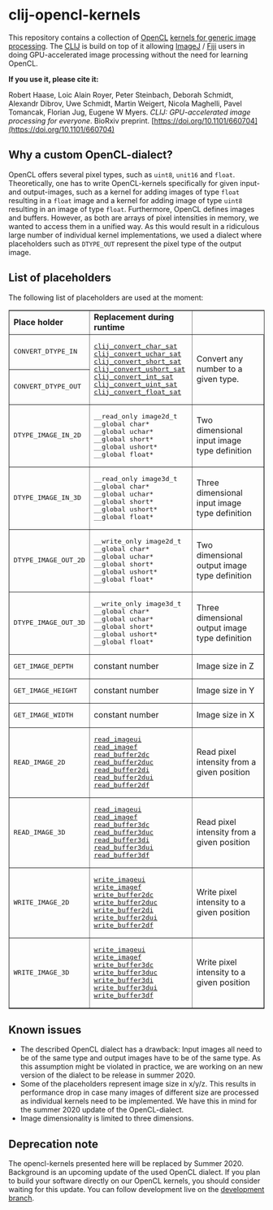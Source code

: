# clij-opencl-kernels

This repository contains a collection of [OpenCL](https://www.khronos.org/opencl/) [kernels for generic image 
processing](https://github.com/clij/clij-opencl-kernels/tree/master/src/main/java/net/haesleinhuepf/clij/kernels). 
The [CLIJ](https://clij.github.io) is build on top of it allowing
[ImageJ](https://imagej.nih.gov/ij/) / [Fiji](https://fiji.sc) users in doing
GPU-accelerated image processing without the need for learning OpenCL.

**If you use it, please cite it:**

Robert Haase, Loic Alain Royer, Peter Steinbach, Deborah Schmidt, 
Alexandr Dibrov, Uwe Schmidt, Martin Weigert, Nicola Maghelli, Pavel Tomancak, 
Florian Jug, Eugene W Myers. 
*CLIJ: GPU-accelerated image processing for everyone*. BioRxiv preprint. [https://doi.org/10.1101/660704](https://doi.org/10.1101/660704)

## Why a custom OpenCL-dialect?

OpenCL offers several pixel types, such as `uint8`, `unit16` and `float`. 
Theoretically, one has to write OpenCL-kernels specifically for given input- and output-images, such as a kernel for 
adding images of type `float` resulting in a `float` image and a kernel for adding image of type `uint8` resulting in 
an image of type `float`. Furthermore, OpenCL defines images and buffers. However, as both are arrays of pixel 
intensities in memory, we wanted to access them in a unified way. As this would result in a ridiculous large number of individual kernel implementations, we used
a dialect where placeholders such as `DTYPE_OUT` represent the pixel type of the output image.

## List of placeholders
The following list of placeholders are used at the moment:
<table border="1">

<tr>
<td><b>Place holder</b></td>
<td><b>Replacement during runtime</b></td>
</tr>

<tr>
<td><pre>CONVERT_DTYPE_IN</pre></td>
<td rowspan="2"><pre>
<a href="https://github.com/clij/clij-clearcl/blob/master/src/main/java/net/haesleinhuepf/clij/clearcl/ocllib/preamble/preamble.cl#L303">clij_convert_char_sat</a>
<a href="https://github.com/clij/clij-clearcl/blob/master/src/main/java/net/haesleinhuepf/clij/clearcl/ocllib/preamble/preamble.cl#L292">clij_convert_uchar_sat</a>
<a href="https://github.com/clij/clij-clearcl/blob/master/src/main/java/net/haesleinhuepf/clij/clearcl/ocllib/preamble/preamble.cl#L325">clij_convert_short_sat</a>
<a href="https://github.com/clij/clij-clearcl/blob/master/src/main/java/net/haesleinhuepf/clij/clearcl/ocllib/preamble/preamble.cl#L314">clij_convert_ushort_sat</a>
<a href="https://github.com/clij/clij-clearcl/blob/master/src/main/java/net/haesleinhuepf/clij/clearcl/ocllib/preamble/preamble.cl#L345">clij_convert_int_sat</a>
<a href="https://github.com/clij/clij-clearcl/blob/master/src/main/java/net/haesleinhuepf/clij/clearcl/ocllib/preamble/preamble.cl#L335">clij_convert_uint_sat</a>
<a href="https://github.com/clij/clij-clearcl/blob/master/src/main/java/net/haesleinhuepf/clij/clearcl/ocllib/preamble/preamble.cl#L355">clij_convert_float_sat</a>
</pre>
</td>
<td rowspan="2">Convert any number to a given type.</td>
</tr>
<tr>
<td><pre>CONVERT_DTYPE_OUT</pre></td>
</tr>
<tr>
<td><pre>DTYPE_IMAGE_IN_2D</pre></td>
<td><pre>
__read_only image2d_t
__global char*
__global uchar*
__global short*
__global ushort*
__global float*
</pre></td>
<td>Two dimensional input image type definition</td>
</tr>
<tr>
<td><pre>DTYPE_IMAGE_IN_3D</pre></td>
<td><pre>
__read_only image3d_t
__global char*
__global uchar*
__global short*
__global ushort*
__global float*
</pre></td>
<td>Three dimensional input image type definition</td>
</tr>
<tr>
<td><pre>DTYPE_IMAGE_OUT_2D</pre></td>
<td><pre>
__write_only image2d_t
__global char*
__global uchar*
__global short*
__global ushort*
__global float*
</pre></td>
<td>Two dimensional output image type definition</td>
</tr>
<tr>
<td><pre>DTYPE_IMAGE_OUT_3D</pre></td>
<td><pre>
__write_only image3d_t
__global char*
__global uchar*
__global short*
__global ushort*
__global float*
</pre></td>
<td>Three dimensional output image type definition</td>
</tr>
<tr>
<td><pre>GET_IMAGE_DEPTH</pre></td>
<td>constant number</td>
<td>Image size in Z</td>
</tr>
<tr>
<td><pre>GET_IMAGE_HEIGHT</pre></td>
<td>constant number</td>
<td>Image size in Y</td>
</tr>
<tr>
<td><pre>GET_IMAGE_WIDTH</pre></td>
<td>constant number</td>
<td>Image size in X</td>
</tr>
<tr>
<td><pre>READ_IMAGE_2D</pre></td>
<td><pre>
<a href="https://www.khronos.org/registry/OpenCL/sdk/1.2/docs/man/xhtml/read_imagei2d.html">read_imageui</a>
<a href="https://www.khronos.org/registry/OpenCL/sdk/1.2/docs/man/xhtml/read_imagef2d.html">read_imagef</a>
<a href="https://github.com/clij/clij-clearcl/blob/master/src/main/java/net/haesleinhuepf/clij/clearcl/ocllib/preamble/preamble.cl#L167">read_buffer2dc</a>
<a href="https://github.com/clij/clij-clearcl/blob/master/src/main/java/net/haesleinhuepf/clij/clearcl/ocllib/preamble/preamble.cl#L383">read_buffer2duc</a>
<a href="https://github.com/clij/clij-clearcl/blob/master/src/main/java/net/haesleinhuepf/clij/clearcl/ocllib/preamble/preamble.cl#L199">read_buffer2di</a>
<a href="https://github.com/clij/clij-clearcl/blob/master/src/main/java/net/haesleinhuepf/clij/clearcl/ocllib/preamble/preamble.cl#L215">read_buffer2dui</a>
<a href="https://github.com/clij/clij-clearcl/blob/master/src/main/java/net/haesleinhuepf/clij/clearcl/ocllib/preamble/preamble.cl#L231">read_buffer2df</a>
</pre></td>
<td>Read pixel intensity from a given position</td>
</tr>
<tr>
<td><pre>READ_IMAGE_3D</pre></td>
<td><pre>
<a href="https://www.khronos.org/registry/OpenCL/sdk/1.2/docs/man/xhtml/read_imagei3d.html">read_imageui</a>
<a href="https://www.khronos.org/registry/OpenCL/sdk/1.2/docs/man/xhtml/read_imagef3d.html">read_imagef</a>
<a href="https://github.com/clij/clij-clearcl/blob/master/src/main/java/net/haesleinhuepf/clij/clearcl/ocllib/preamble/preamble.cl#L32">read_buffer3dc</a>
<a href="https://github.com/clij/clij-clearcl/blob/master/src/main/java/net/haesleinhuepf/clij/clearcl/ocllib/preamble/preamble.cl#L50">read_buffer3duc</a>
<a href="https://github.com/clij/clij-clearcl/blob/master/src/main/java/net/haesleinhuepf/clij/clearcl/ocllib/preamble/preamble.cl#L68">read_buffer3di</a>
<a href="https://github.com/clij/clij-clearcl/blob/master/src/main/java/net/haesleinhuepf/clij/clearcl/ocllib/preamble/preamble.cl#L86">read_buffer3dui</a>
<a href="https://github.com/clij/clij-clearcl/blob/master/src/main/java/net/haesleinhuepf/clij/clearcl/ocllib/preamble/preamble.cl#L104">read_buffer3df</a>
</pre></td>
<td>Read pixel intensity from a given position</td>
</tr>
<tr>
<td><pre>WRITE_IMAGE_2D</pre></td>
<td><pre>
<a href="https://www.khronos.org/registry/OpenCL/sdk/1.2/docs/man/xhtml/write_image2d.html">write_imageui</a>
<a href="https://www.khronos.org/registry/OpenCL/sdk/1.2/docs/man/xhtml/write_image2d.html">write_imagef</a>
<a href="https://github.com/clij/clij-clearcl/blob/master/src/main/java/net/haesleinhuepf/clij/clearcl/ocllib/preamble/preamble.cl#L247">write_buffer2dc</a>
<a href="https://github.com/clij/clij-clearcl/blob/master/src/main/java/net/haesleinhuepf/clij/clearcl/ocllib/preamble/preamble.cl#L256">write_buffer2duc</a>
<a href="https://github.com/clij/clij-clearcl/blob/master/src/main/java/net/haesleinhuepf/clij/clearcl/ocllib/preamble/preamble.cl#L265">write_buffer2di</a>
<a href="https://github.com/clij/clij-clearcl/blob/master/src/main/java/net/haesleinhuepf/clij/clearcl/ocllib/preamble/preamble.cl#L274">write_buffer2dui</a>
<a href="https://github.com/clij/clij-clearcl/blob/master/src/main/java/net/haesleinhuepf/clij/clearcl/ocllib/preamble/preamble.cl#L283">write_buffer2df</a>
</pre></td>
<td>Write pixel intensity to a given position</td>
</tr>
<tr>
<td><pre>WRITE_IMAGE_3D</pre></td>
<td><pre>
<a href="https://www.khronos.org/registry/OpenCL/sdk/1.2/docs/man/xhtml/write_image3d.html">write_imageui</a>
<a href="https://www.khronos.org/registry/OpenCL/sdk/1.2/docs/man/xhtml/write_image3d.html">write_imagef</a>
<a href="https://github.com/clij/clij-clearcl/blob/master/src/main/java/net/haesleinhuepf/clij/clearcl/ocllib/preamble/preamble.cl#L122">write_buffer3dc</a>
<a href="https://github.com/clij/clij-clearcl/blob/master/src/main/java/net/haesleinhuepf/clij/clearcl/ocllib/preamble/preamble.cl#L131">write_buffer3duc</a>
<a href="https://github.com/clij/clij-clearcl/blob/master/src/main/java/net/haesleinhuepf/clij/clearcl/ocllib/preamble/preamble.cl#L140">write_buffer3di</a>
<a href="https://github.com/clij/clij-clearcl/blob/master/src/main/java/net/haesleinhuepf/clij/clearcl/ocllib/preamble/preamble.cl#L149">write_buffer3dui</a>
<a href="https://github.com/clij/clij-clearcl/blob/master/src/main/java/net/haesleinhuepf/clij/clearcl/ocllib/preamble/preamble.cl#L158">write_buffer3df</a>
</pre></td>
<td>Write pixel intensity to a given position</td>
</tr>

</table>

## Known issues
* The described OpenCL dialect has a drawback: Input images all need to be of the same type and output images have to be 
of the same type. As this assumption might be violated in practice, we are working on an new version of the dialect to
be release in summer 2020.
* Some of the placeholders represent image size in x/y/z. This results in performance drop in case many images of 
different size are processed as individual kernels need to be implemented. We have this in mind for the summer 2020 
update of the OpenCL-dialect.
* Image dimensionality is limited to three dimensions.

## Deprecation note
The opencl-kernels presented here will be replaced by Summer 2020. Background
is an upcoming update of the used OpenCL dialect. If you plan to build your 
software directly on our OpenCL kernels, you should consider waiting for this 
update. You can follow development live on the 
[development branch](https://github.com/clij/clij-opencl-kernels/tree/development/src/main/java/net/haesleinhuepf/clij/kernels).